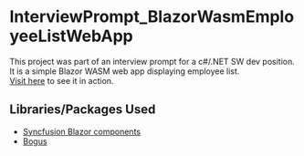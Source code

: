 # InterviewPrompt_BlazorWasmEmployeeListWebApp
This project was part of an interview prompt for a c#/.NET SW dev position.  
It is a simple Blazor WASM web app displaying employee list.  
[Visit here](https://dotnetblazorwasminterviewprompt.azurewebsites.net/) to see it in action.

## Libraries/Packages Used
- [Syncfusion Blazor components](https://www.syncfusion.com/blazor-components)
- [Bogus](https://github.com/bchavez/Bogus)
